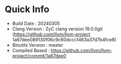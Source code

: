# Quick Info
* Build Date : 20240305
* Clang Version : ZyC clang version 19.0.0git (https://github.com/llvm/llvm-project 1a67dee089130f06c9c60dccc1463a37d7b4fce8)
* Binutils Version : master
* Compiled Based : https://github.com/llvm/llvm-project/commit/1a67dee0

